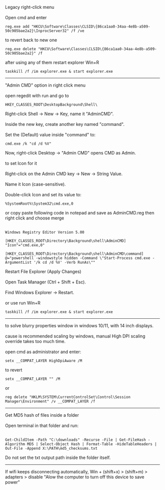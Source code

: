Legacy right-click menu<br/><br/>
Open cmd and enter
```
reg.exe add "HKCU\Software\Classes\CLSID\{86ca1aa0-34aa-4e8b-a509-50c905bae2a2}\InprocServer32" /f /ve
```
to revert back to new one
```
reg.exe delete "HKCU\Software\Classes\CLSID\{86ca1aa0-34aa-4e8b-a509-50c905bae2a2}" /f
```
after using any of them restart explorer Win+R
```
taskkill /f /im explorer.exe & start explorer.exe
```

---
"Admin CMD" option in right click menu<br/><br/>
open regedit with run and go to
```
HKEY_CLASSES_ROOT\DesktopBackground\Shell\
```
Right-click Shell → New → Key, name it "AdminCMD".<br/><br/>
Inside the new key, create another key named "command".<br/><br/>
Set the (Default) value inside "command" to:
```
cmd.exe /k "cd /d %V"
```
Now, right-click Desktop → "Admin CMD" opens CMD as Admin.<br/><br/>
to set Icon for it<br/><br/>
Right-click on the Admin CMD key → New → String Value.<br/><br/>
Name it Icon (case-sensitive).<br/><br/>
Double-click Icon and set its value to:
```
%SystemRoot%\System32\cmd.exe,0
```
or copy paste following code in notepad and save as AdminCMD.reg then right click and choose merge</br></br>
```
Windows Registry Editor Version 5.00

[HKEY_CLASSES_ROOT\Directory\Background\shell\AdminCMD]
"Icon"="cmd.exe,0"

[HKEY_CLASSES_ROOT\Directory\Background\shell\AdminCMD\command]
@="powershell -windowstyle hidden -Command \"Start-Process cmd.exe -ArgumentList '/k cd /d %V' -Verb RunAs\""
```
Restart File Explorer (Apply Changes)<br/><br/>
Open Task Manager (Ctrl + Shift + Esc).<br/><br/>
Find Windows Explorer → Restart.<br/><br/>
or use run Win+R
```
taskkill /f /im explorer.exe & start explorer.exe
```

---
to solve blurry properties window in windows 10/11, with 14 inch displays.<br/><br/>
cause is recommended scaling by windows, manual High DPI scaling override takes too much time.<br/><br/>
open cmd as administrator and enter:
```
setx __COMPAT_LAYER HighDpiAware /M
```
to revert
```
setx __COMPAT_LAYER "" /M
```
or
```
reg delete "HKLM\SYSTEM\CurrentControlSet\Control\Session Manager\Environment" /v __COMPAT_LAYER /f
```

---

Get MD5 hash of files inside a folder</br></br>
Open terminal in that folder and run:</br></br>
```
Get-ChildItem -Path "C:\downloads" -Recurse -File | Get-FileHash -Algorithm MD5 | Select-Object Hash | Format-Table -HideTableHeaders | Out-File -Append X:\PATH\md5_checksums.txt
```
Do not set the txt output path inside the folder itself.

---

If wifi keeps disconnecting automatically, Win + (shift+x) > (shift+m) > adapters > disable "Alow the computer to turn off this device to save power"
